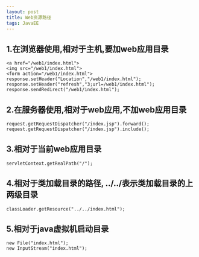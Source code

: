 ```yaml
---
layout: post
title: Web资源路径
tags: JavaEE
---
```

## 1.在浏览器使用,相对于主机,要加web应用目录
	<a href="/web1/index.html">     
	<img src="/web1/index.html">
	<form action="/web1/index.html">
	response.setHeader("Location","/web1/index.html");
	response.setHeader("refresh","3;url=/web1/index.html");
	response.sendRedirect("/web1/index.html");

## 2.在服务器使用,相对于web应用,不加web应用目录
	request.getRequestDispatcher("/index.jsp").forward();
	request.getRequestDispatcher("/index.jsp").include();

## 3.相对于当前web应用目录
	servletContext.getRealPath("/");

## 4.相对于类加载目录的路径, ../../表示类加载目录的上两级目录
	classLoader.getResource("../../index.html");

## 5.相对于java虚拟机启动目录
	new File("index.html");
	new InputStream("index.html");